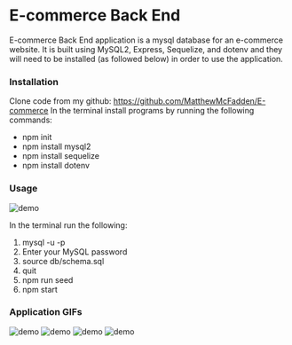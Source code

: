 # E-commerce Back End
E-commerce Back End application is a mysql database for an e-commerce website. It is built using MySQL2, Express, Sequelize, and dotenv and they will need to be installed (as followed below) in order to use the application.

### Installation
Clone code from my github: https://github.com/MatthewMcFadden/E-commerce
In the terminal install programs by running the following commands:
* npm init
* npm install mysql2
* npm install sequelize
* npm install dotenv

### Usage
![demo](/assets/application-setup.gif)

In the terminal run the following:
1. mysql -u <your MySQL username> -p
2. Enter your MySQL password
3. source db/schema.sql
4. quit
5. npm run seed
6. npm start

### Application GIFs
![demo](/assets/get-all.gif)
![demo](/assets/get-id.gif)
![demo](/assets/delete-categories.gif)
![demo](/assets/delete-products.gif)
